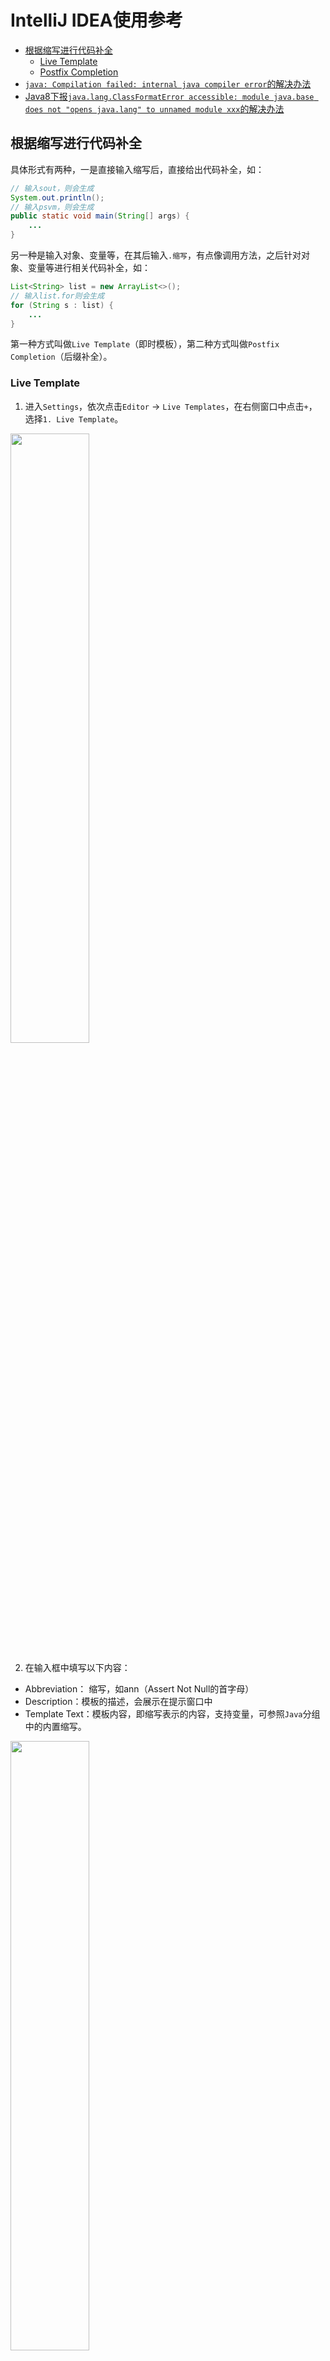 <!-- omit from toc -->
# IntelliJ IDEA使用参考

- [根据缩写进行代码补全](#根据缩写进行代码补全)
  - [Live Template](#live-template)
  - [Postfix Completion](#postfix-completion)
- [`java: Compilation failed: internal java compiler error`的解决办法](#java-compilation-failed-internal-java-compiler-error的解决办法)
- [Java8下报`java.lang.ClassFormatError accessible: module java.base does not "opens java.lang" to unnamed module xxx`的解决办法](#java8下报javalangclassformaterror-accessible-module-javabase-does-not-opens-javalang-to-unnamed-module-xxx的解决办法)


## 根据缩写进行代码补全

具体形式有两种，一是直接输入缩写后，直接给出代码补全，如：
```java
// 输入sout，则会生成
System.out.println();
// 输入psvm，则会生成
public static void main(String[] args) {
    ...
}
```
另一种是输入对象、变量等，在其后输入`.缩写`，有点像调用方法，之后针对对象、变量等进行相关代码补全，如：
```java
List<String> list = new ArrayList<>();
// 输入list.for则会生成
for (String s : list) {
    ...      
}
```

第一种方式叫做`Live Template`（即时模板），第二种方式叫做`Postfix Completion`（后缀补全）。

### Live Template

1. 进入`Settings`，依次点击`Editor` -> `Live Templates`，在右侧窗口中点击`+`，选择`1. Live Template`。

<img src="images/intellij/live-template1.png" width=50% />

2. 在输入框中填写以下内容：

- Abbreviation： 缩写，如ann（Assert Not Null的首字母）
- Description：模板的描述，会展示在提示窗口中
- Template Text：模板内容，即缩写表示的内容，支持变量，可参照`Java`分组中的内置缩写。

<img src="images/intellij/live-template2.png" width=50% />

3. 点击下方`Define`按钮，选择想要在哪些文件以及哪些条件下支持该关键字，我这里选择`Java`，之后点击`OK`。

<img src="images/intellij/live-template3.png" width=50% />

4. 在相应的位置输入缩写后，点击<kbd>Table</kbd>键就可以自动生成完整语句了。

输入缩写：  
<img src="images/intellij/live-template4.png" width=50% />

生成完整语句：  
<img src="images/intellij/live-template5.png" width=50% />

### Postfix Completion

1. 进入`Settings`，依次点击`Editor` -> `General` -> `Postfix Completion`，在右侧窗口中点击`+`，选择`Java`。

<img src="images/intellij/postfix-completion1.png" width=50% />

2. 在输入框中填写以下内容：
- key： 缩写，如ann（Assert Not Null的首字母）
- 最下方输入框：模板内容，即缩写表示的内容。使用`$EXPR$`来指代目标对象

<img src="images/intellij/postfix-completion2.png" width=50%/>

3. 点击`OK`后完成配置

4. 在相应的位置输入`变量.缩写`后，点击<kbd>Table</kbd>键就可以自动生成完整语句了。

<img src="images/intellij/postfix-completion3.png" width=50%/>

<img src="images/intellij/postfix-completion4.png" width=50%/>


## `java: Compilation failed: internal java compiler error`的解决办法

- 可能原因：使用了高版本Java的语法或特性，但是在编译的时使用了低版本进行编译
- 解决办法：一次点击工具栏的`Settings` ⇨ `Build, Execution, Deployment` ⇨ `Compiler` ⇨ `Java Compiler`，在右侧窗口中修改模块的编译版本为正确的即可。

![alt text](images/intellij/compiler-setting.png)

## Java8下报`java.lang.ClassFormatError accessible: module java.base does not "opens java.lang" to unnamed module xxx`的解决办法

`Settings`中已经修改为`Java 8`，但是执行时却是Java 17。

解决办法：

`File` -> `Project Structure`，查看`Project`以及`Platform Settings`下`SDKs`的配置，将其改为Java8

![](images/intellij/unnamed-module1.png)

![](images/intellij/unnamed-module2.png)
